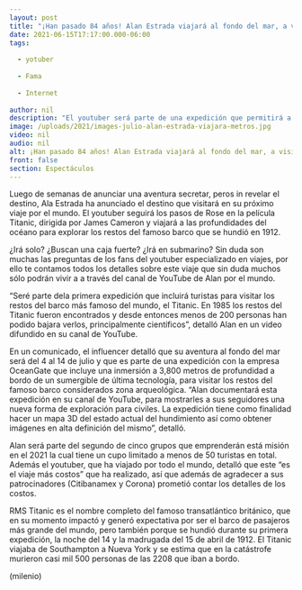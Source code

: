 ```yaml
---
layout: post
title: "¡Han pasado 84 años! Alan Estrada viajará al fondo del mar, a visitar los restos del Titanic"
date: 2021-06-15T17:17:00.000-06:00
tags:
  
  - yotuber
  
  - Fama
  
  - Internet
  
author: nil
description: "El youtuber será parte de una expedición que permitirá a menos de 50 viajeros conocer los restos del Titanic. "
image: /uploads/2021/images-julio-alan-estrada-viajara-metros.jpg
video: nil
audio: nil
alt: ¡Han pasado 84 años! Alan Estrada viajará al fondo del mar, a visitar los restos del Titanic
front: false
section: Espectáculos
---
```


Luego de semanas de anunciar una aventura secretar, peros in revelar el destino, Ala Estrada ha anunciado el destino que visitará en su próximo viaje por el mundo. El youtuber seguirá los pasos de Rose en la película Titanic, dirigida por James Cameron y viajará a las profundidades del océano para explorar los restos del famoso barco que se hundió en 1912. 

¿Irá solo? ¿Buscan una caja fuerte? ¿Irá en submarino? Sin duda son muchas las preguntas de los fans del youtuber especializado en viajes, por ello te contamos todos los detalles sobre este viaje que sin duda muchos sólo podrán vivir a a través del canal de YouTube de Alan por el mundo. 

“Seré parte dela primera expedición que incluirá turistas para visitar los restos del barco más famoso del mundo, el Titanic. En 1985 los restos del Titanic fueron encontrados y desde entonces menos de 200 personas han podido bajara verlos, principalmente científicos”, detalló Alan en un video difundido en su canal de YouTube.

En un comunicado, el influencer detalló que su aventura al fondo del mar será del 4 al 14 de julio y que es parte de una expedición con la empresa OceanGate que incluye una inmersión a 3,800 metros de profundidad a bordo de un sumergible de última tecnología, para visitar los restos del famoso barco considerados zona arqueológica. “Alan documentará esta expedición en su canal de YouTube, para mostrarles a sus seguidores una nueva forma de exploración para civiles. La expedición tiene como finalidad hacer un mapa 3D del estado actual del hundimiento así como obtener imágenes en alta definición del mismo”, detalló. 

Alan será parte del segundo de cinco grupos que emprenderán está misión en el 2021 la cual tiene un cupo limitado a menos de 50 turistas en total. Además el youtuber, que ha viajado por todo el mundo, detalló que este “es el viaje más costos” que ha realizado, así que además de agradecer a sus patrocinadores (Citibanamex y Corona) prometió contar los detalles de los costos. 

RMS Titanic es el nombre completo del famoso transatlántico británico, que en su momento impactó y generó expectativa por ser el barco de pasajeros más grande del mundo, pero también porque se hundió durante su primera expedición, la noche del 14 y la madrugada del 15 de abril de 1912. El Titanic viajaba de Southampton a Nueva York y se estima que en la catástrofe murieron casi mil 500 personas de las 2208 que iban a bordo. 

(milenio)